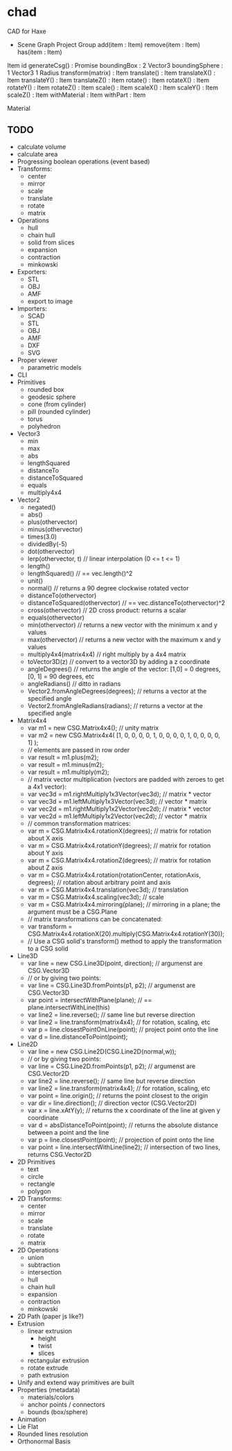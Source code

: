 chad
====

CAD for Haxe

* Scene Graph
    Project
        Group
            add(item : Item)
            remove(item : Item)
            has(item : Item)

Item
    id
    generateCsg() : Promise<Solid>
    boundingBox : 2 Vector3
    boundingSphere : 1 Vector3 1 Radius
    transform(matrix) : Item
        translate() : Item
        translateX() : Item
        translateY() : Item
        translateZ() : Item
        rotate() : Item
        rotateX() : Item
        rotateY() : Item
        rotateZ() : Item
        scale() : Item
        scaleX() : Item
        scaleY() : Item
        scaleZ() : Item
    withMaterial : Item
    withPart : Item

Material

TODO
----

* calculate volume
* calculate area
* Progressing boolean operations (event based)
* Transforms:
  - center
  - mirror
  - scale
  - translate
  - rotate
  - matrix
* Operations
  - hull
  - chain hull
  - solid from slices
  - expansion
  - contraction
  - minkowski
* Exporters:
  - STL
  - OBJ
  - AMF
  - export to image
* Importers:
  - SCAD
  - STL
  - OBJ
  - AMF
  - DXF
  - SVG
* Proper viewer
  - parametric models
* CLI
* Primitives
  - rounded box
  - geodesic sphere
  - cone (from cylinder)
  - pill (rounded cylinder)
  - torus
  - polyhedron
* Vector3
  - min
  - max
  - abs
  - lengthSquared
  - distanceTo
  - distanceToSquared
  - equals
  - multiply4x4
* Vector2
  - negated()
  - abs()
  - plus(othervector)
  - minus(othervector)
  - times(3.0)
  - dividedBy(-5)
  - dot(othervector)
  - lerp(othervector, t)  // linear interpolation (0 <= t <= 1)
  - length()
  - lengthSquared()       // == vec.length()^2
  - unit()
  - normal()              // returns a 90 degree clockwise rotated vector
  - distanceTo(othervector)
  - distanceToSquared(othervector)  // == vec.distanceTo(othervector)^2
  - cross(othervector)    // 2D cross product: returns a scalar
  - equals(othervector)
  - min(othervector)        // returns a new vector with the minimum x and y values
  - max(othervector)        // returns a new vector with the maximum x and y values
  - multiply4x4(matrix4x4)   // right multiply by a 4x4 matrix
  - toVector3D(z)         // convert to a vector3D by adding a z coordinate
  - angleDegrees()        // returns the angle of the vector: [1,0] = 0 degrees, [0, 1] = 90 degrees, etc
  - angleRadians()        // ditto in radians
  - Vector2.fromAngleDegrees(degrees);  // returns a vector at the specified angle
  - Vector2.fromAngleRadians(radians);  // returns a vector at the specified angle
* Matrix4x4
  - var m1 = new CSG.Matrix4x4();          // unity matrix
  - var m2 = new CSG.Matrix4x4( [1, 0, 0, 0, 0, 1, 0, 0, 0, 0, 1, 0, 0, 0, 0, 1] );
  -   // elements are passed in row order
  - var result = m1.plus(m2);
  - var result = m1.minus(m2);
  - var result = m1.multiply(m2);
  - // matrix vector multiplication (vectors are padded with zeroes to get a 4x1 vector):
  - var vec3d = m1.rightMultiply1x3Vector(vec3d);  // matrix * vector 
  - var vec3d = m1.leftMultiply1x3Vector(vec3d);   // vector * matrix
  - var vec2d = m1.rightMultiply1x2Vector(vec2d);  // matrix * vector 
  - var vec2d = m1.leftMultiply1x2Vector(vec2d);   // vector * matrix
  - // common transformation matrices:
  - var m = CSG.Matrix4x4.rotationX(degrees);      // matrix for rotation about X axis
  - var m = CSG.Matrix4x4.rotationY(degrees);      // matrix for rotation about Y axis
  - var m = CSG.Matrix4x4.rotationZ(degrees);      // matrix for rotation about Z axis
  - var m = CSG.Matrix4x4.rotation(rotationCenter, rotationAxis, degrees); // rotation about arbitrary point and axis
  - var m = CSG.Matrix4x4.translation(vec3d);      // translation
  - var m = CSG.Matrix4x4.scaling(vec3d);          // scale
  - var m = CSG.Matrix4x4.mirroring(plane);        // mirroring in a plane; the argument must be a CSG.Plane
  - // matrix transformations can be concatenated:
  - var transform = CSG.Matrix4x4.rotationX(20).multiply(CSG.Matrix4x4.rotationY(30));
  - // Use a CSG solid's transform() method to apply the transformation to a CSG solid
* Line3D
  - var line = new CSG.Line3D(point, direction);      // argumenst are CSG.Vector3D
  - // or by giving two points:
  - var line = CSG.Line3D.fromPoints(p1, p2);         // argumenst are CSG.Vector3D
  - var point = intersectWithPlane(plane);            // == plane.intersectWithLine(this)
  - var line2 = line.reverse();                       // same line but reverse direction
  - var line2 = line.transform(matrix4x4);            // for rotation, scaling, etc
  - var p = line.closestPointOnLine(point);           // project point onto the line
  - var d = line.distanceToPoint(point);
* Line2D
  - var line = new CSG.Line2D(CSG.Line2D(normal,w));
  - // or by giving two points:
  - var line = CSG.Line2D.fromPoints(p1, p2);         // argumenst are CSG.Vector2D
  - var line2 = line.reverse();                       // same line but reverse direction
  - var line2 = line.transform(matrix4x4);            // for rotation, scaling, etc
  - var point = line.origin();                        // returns the point closest to the origin
  - var dir = line.direction();                       // direction vector (CSG.Vector2D)
  - var x = line.xAtY(y);                             // returns the x coordinate of the line at given y coordinate
  - var d = absDistanceToPoint(point);                // returns the absolute distance between a point and the line
  - var p = line.closestPoint(point);                 // projection of point onto the line
  - var point = line.intersectWithLine(line2);        // intersection of two lines, returns CSG.Vector2D
* 2D Primitives
  - text
  - circle
  - rectangle
  - polygon
* 2D Transforms:
  - center
  - mirror
  - scale
  - translate
  - rotate
  - matrix
* 2D Operations
  - union
  - subtraction
  - intersection
  - hull
  - chain hull
  - expansion
  - contraction
  - minkowski
* 2D Path (paper js like?)
* Extrusion
  - linear extrusion
	  - height
	  - twist
      - slices
  - rectangular extrusion
  - rotate extrude
  - path extrusion
* Unify and extend way primitives are built
* Properties (metadata)
  - materials/colors
  - anchor points / connectors
  - bounds (box/sphere)
* Animation
* Lie Flat
* Rounded lines resolution
* Orthonormal Basis